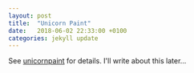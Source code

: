 ```yaml
---
layout: post
title:  "Unicorn Paint"
date:   2018-06-02 22:33:00 +0100
categories: jekyll update
---
```


See [unicornpaint] for details. I'll write about this later...


[unicornpaint]:https://unicorn.mfashby.net